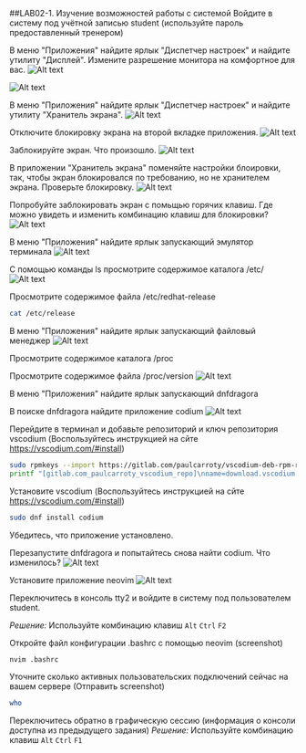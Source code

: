 ##LAB02-1. Изучение возможностей работы с системой
Войдите в систему под учётной записью student (используйте пароль предоставленный тренером)

В меню "Приложения" найдите ярлык "Диспетчер настроек" и найдите утилиту "Дисплей". Измените разрешение монитора на комфортное для вас.
![Alt text](img/l02im04.png)

![Alt text](img/l02im05.png)

В меню "Приложения" найдите ярлык "Диспетчер настроек" и найдите утилиту "Хранитель экрана".
![Alt text](img/l02im06.png) 

Отключите блокировку экрана на второй вкладке приложения.
![Alt text](img/l02im07.png)

Заблокируйте экран. Что произошло.
![Alt text](img/l02im08.png)

В приложении "Хранитель экрана" поменяйте настройки блоировки, так, чтобы экран блокировался по требованию, но не хранителем экрана. Проверьте блокировку.
![Alt text](img/l02im09.png)

Попробуйте заблокировать экран с помьщью горячих клавиш. Где можно увидеть и изменить комбинацию клавиш для блокировки?
![Alt text](img/l02im10.png)

В меню "Приложения" найдите ярлык запускающий эмулятор терминала
![Alt text](img/l02im01.png)

С помощью команды ls просмотрите содержимое каталога /etc/
![Alt text](img/l02im02.png)

Просмотрите содержимое файла /etc/redhat-release
```bash
cat /etc/release
```

В меню "Приложения" найдите ярлык запускающий файловый менеджер
![Alt text](img/l02im03.png)

Просмотрите содержимое каталога /proc

Просмотрите содержимое файла /proc/version
![Alt text](img/l02im11.png)

В меню "Приложения" найдите ярлык запускающий dnfdragora

В поиске dnfdragora найдите приложение codium
![Alt text](img/l02im12.png)

Перейдите в терминал и добавьте репозиторий и ключ репозитория vscodium (Воспользуйтесь инструкцией на сйте https://vscodium.com/#install)
```bash
sudo rpmkeys --import https://gitlab.com/paulcarroty/vscodium-deb-rpm-repo/-/raw/master/pub.gpg
printf "[gitlab.com_paulcarroty_vscodium_repo]\nname=download.vscodium.com\nbaseurl=https://download.vscodium.com/rpms/\nenabled=1\ngpgcheck=1\nrepo_gpgcheck=1\ngpgkey=https://gitlab.com/paulcarroty/vscodium-deb-rpm-repo/-/raw/master/pub.gpg\nmetadata_expire=1h" | sudo tee -a /etc/yum.repos.d/vscodium.repo
```
Установите vscodium (Воспользуйтесь инструкцией на сйте https://vscodium.com/#install) 
```bash
sudo dnf install codium
```
Убедитесь, что приложение установлено.

Перезапустите dnfdragora и попытайтесь снова найти codium. Что изменилось?
![Alt text](img/l02im13.png)

Установите приложение neovim
![Alt text](img/l02im14.png)

Переключитесь в консоль tty2 и войдите в систему под пользователем student.

*Решение:* Используйте комбинацию клавиш `Alt` `Ctrl` `F2` 

Откройте файл конфигурации .bashrc c помощью neovim (screenshot)
```bash
nvim .bashrc
```
Уточните сколько активных пользовательских подключений сейчас на вашем сервере (Отправить screenshot)
```bash
who
```
Переключитесь обратно в графическую сессию (информация о консоли доступна из предыдущего задания)
*Решение:* Используйте комбинацию клавиш `Alt` `Ctrl` `F1` 